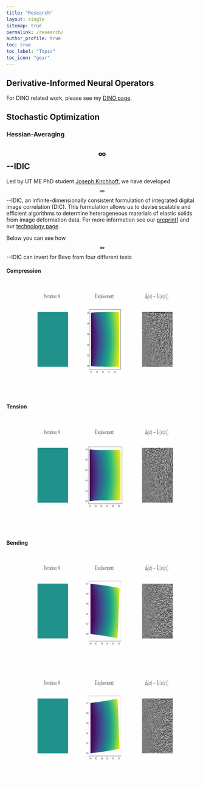```yaml
---
title: "Research"
layout: single
sitemap: true
permalink: /research/
author_profile: true
toc: true
toc_label: "Topic"
toc_icon: "gear"
---
```


<p style="text-align: justify">

</p>

## Derivative-Informed Neural Operators
For DINO related work, please see my [DINO page](/dino/). 

## Stochastic Optimization

### Hessian-Averaging

## $$\infty$$--IDIC

Led by UT ME PhD student [Joseph Kirchhoff](https://jgkirchhoff.github.io/), we have developed $$\infty$$--IDIC, an infinite-dimensionally consistent formulation of integrated digital image correlation (DIC). This formulation allows us to devise scalable and efficient algorithms to determine heterogeneous materials of elastic solids from image deformation data. For more information see our [preprint](https://arxiv.org/abs/2408.10217)] and our [technology page](https://utotc.technologypublisher.com/technology/54454).

Below you can see how $$\infty$$--IDIC can invert for Bevo from four different tests

#### Compression

<img src="/assets/images/longhorn_compression.gif" width="800" height="300" alt="" align="center" style="margin-bottom:1px;margin-top:1px;margin-left:auto;margin-right:auto;padding-left:auto;padding-right:auto;" />

#### Tension

<img src="/assets/images/longhorn_tension.gif" width="800" height="300" alt="" align="center" style="margin-bottom:1px;margin-top:1px;margin-left:auto;margin-right:auto;padding-left:auto;padding-right:auto;" />

#### Bending

<img src="/assets/images/longhorn_bending1.gif" width="800" height="300" alt="" align="center" style="margin-bottom:1px;margin-top:1px;margin-left:auto;margin-right:auto;padding-left:auto;padding-right:auto;" />

<img src="/assets/images/longhorn_bending2.gif" width="800" height="300" alt="" align="center" style="margin-bottom:1px;margin-top:1px;margin-left:auto;margin-right:auto;padding-left:auto;padding-right:auto;" />


